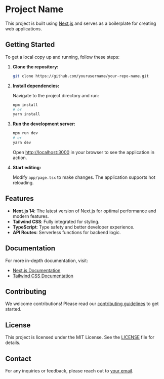 # Project Name

This project is built using [Next.js](https://nextjs.org/) and serves as a boilerplate for creating web applications.

## Getting Started

To get a local copy up and running, follow these steps:

1. **Clone the repository:**

   ```bash
   git clone https://github.com/yourusername/your-repo-name.git
   ```

2. **Install dependencies:**

   Navigate to the project directory and run:

   ```bash
   npm install
   # or
   yarn install
   ```

3. **Run the development server:**

   ```bash
   npm run dev
   # or
   yarn dev
   ```

   Open [http://localhost:3000](http://localhost:3000) in your browser to see the application in action.

4. **Start editing:**

   Modify `app/page.tsx` to make changes. The application supports hot reloading.

## Features

- **Next.js 14**: The latest version of Next.js for optimal performance and modern features.
- **Tailwind CSS**: Fully integrated for styling.
- **TypeScript**: Type safety and better developer experience.
- **API Routes**: Serverless functions for backend logic.

## Documentation

For more in-depth documentation, visit:

- [Next.js Documentation](https://nextjs.org/docs)
- [Tailwind CSS Documentation](https://tailwindcss.com/docs)

## Contributing

We welcome contributions! Please read our [contributing guidelines](CONTRIBUTING.md) to get started.

## License

This project is licensed under the MIT License. See the [LICENSE](LICENSE.md) file for details.

## Contact

For any inquiries or feedback, please reach out to [your email](mailto:youremail@example.com).

